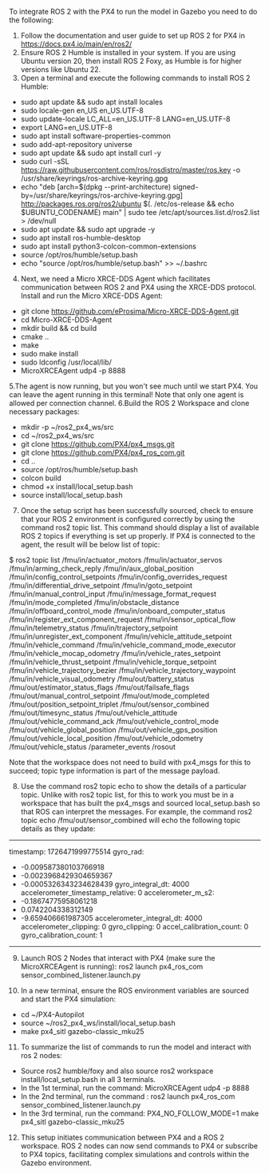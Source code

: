 To integrate ROS 2 with the PX4 to run the model in Gazebo you need to do the following:

1. Follow the documentation and user guide to set up ROS 2 for PX4 in https://docs.px4.io/main/en/ros2/
2. Ensure ROS 2 Humble is installed in your system. If you are using Ubuntu version 20, then install ROS 2 Foxy, as Humble is for higher versions like Ubuntu 22.
3. Open a terminal and execute the following commands to install ROS 2 Humble:

- sudo apt update && sudo apt install locales
- sudo locale-gen en_US en_US.UTF-8
- sudo update-locale LC_ALL=en_US.UTF-8 LANG=en_US.UTF-8
- export LANG=en_US.UTF-8
- sudo apt install software-properties-common
- sudo add-apt-repository universe
- sudo apt update && sudo apt install curl -y
- sudo curl -sSL https://raw.githubusercontent.com/ros/rosdistro/master/ros.key -o /usr/share/keyrings/ros-archive-keyring.gpg
- echo "deb [arch=$(dpkg --print-architecture) signed-by=/usr/share/keyrings/ros-archive-keyring.gpg] http://packages.ros.org/ros2/ubuntu $(. /etc/os-release && echo $UBUNTU_CODENAME) main" | sudo tee /etc/apt/sources.list.d/ros2.list > /dev/null
- sudo apt update && sudo apt upgrade -y
- sudo apt install ros-humble-desktop
- sudo apt install python3-colcon-common-extensions
- source /opt/ros/humble/setup.bash
- echo "source /opt/ros/humble/setup.bash" >> ~/.bashrc

4. Next, we need a Micro XRCE-DDS Agent which facilitates communication between ROS 2 and PX4 using the XRCE-DDS protocol. Install and run the Micro XRCE-DDS Agent:

- git clone https://github.com/eProsima/Micro-XRCE-DDS-Agent.git
- cd Micro-XRCE-DDS-Agent
- mkdir build && cd build
- cmake ..
- make
- sudo make install
- sudo ldconfig /usr/local/lib/
- MicroXRCEAgent udp4 -p 8888

5.The agent is now running, but you won't see much until we start PX4. You can leave the agent running in this terminal! Note that only one agent is allowed per connection channel.
6.Build the ROS 2 Workspace and clone necessary packages:
- mkdir -p ~/ros2_px4_ws/src
- cd ~/ros2_px4_ws/src
- git clone https://github.com/PX4/px4_msgs.git
- git clone https://github.com/PX4/px4_ros_com.git
- cd ..
- source /opt/ros/humble/setup.bash
- colcon build
- chmod +x install/local_setup.bash
- source install/local_setup.bash

7. Once the setup script has been successfully sourced, check to ensure that your ROS 2 environment is configured correctly by using the command ros2 topic list. This command should display a list of available ROS 2 topics if everything is set up properly. If PX4 is connected to the agent, the result will be below list of topic:


$ ros2 topic list
/fmu/in/actuator_motors
/fmu/in/actuator_servos
/fmu/in/arming_check_reply
/fmu/in/aux_global_position
/fmu/in/config_control_setpoints
/fmu/in/config_overrides_request
/fmu/in/differential_drive_setpoint
/fmu/in/goto_setpoint
/fmu/in/manual_control_input
/fmu/in/message_format_request
/fmu/in/mode_completed
/fmu/in/obstacle_distance
/fmu/in/offboard_control_mode
/fmu/in/onboard_computer_status
/fmu/in/register_ext_component_request
/fmu/in/sensor_optical_flow
/fmu/in/telemetry_status
/fmu/in/trajectory_setpoint
/fmu/in/unregister_ext_component
/fmu/in/vehicle_attitude_setpoint
/fmu/in/vehicle_command
/fmu/in/vehicle_command_mode_executor
/fmu/in/vehicle_mocap_odometry
/fmu/in/vehicle_rates_setpoint
/fmu/in/vehicle_thrust_setpoint
/fmu/in/vehicle_torque_setpoint
/fmu/in/vehicle_trajectory_bezier
/fmu/in/vehicle_trajectory_waypoint
/fmu/in/vehicle_visual_odometry
/fmu/out/battery_status
/fmu/out/estimator_status_flags
/fmu/out/failsafe_flags
/fmu/out/manual_control_setpoint
/fmu/out/mode_completed
/fmu/out/position_setpoint_triplet
/fmu/out/sensor_combined
/fmu/out/timesync_status
/fmu/out/vehicle_attitude
/fmu/out/vehicle_command_ack
/fmu/out/vehicle_control_mode
/fmu/out/vehicle_global_position
/fmu/out/vehicle_gps_position
/fmu/out/vehicle_local_position
/fmu/out/vehicle_odometry
/fmu/out/vehicle_status
/parameter_events
/rosout

Note that the workspace does not need to build with px4_msgs for this to succeed; topic type information is part of the message payload.

8.	Use the command ros2 topic echo to show the details of a particular topic. Unlike with ros2 topic list, for this to work you must be in a workspace that has built the px4_msgs and sourced local_setup.bash so that ROS can interpret the messages. For example, the command ros2 topic echo /fmu/out/sensor_combined will echo the following topic details as they update:
---
timestamp: 1726471999775514
gyro_rad:
- -0.009587380103766918
- -0.0023968429304659367
- -0.0005326343234628439
gyro_integral_dt: 4000
accelerometer_timestamp_relative: 0
accelerometer_m_s2:
- -0.18674775958061218
- 0.0742204338312149
- -9.659406661987305
accelerometer_integral_dt: 4000
accelerometer_clipping: 0
gyro_clipping: 0
accel_calibration_count: 0
gyro_calibration_count: 1
---
9.	Launch ROS 2 Nodes that interact with PX4 (make sure the MicroXRCEAgent is running):
ros2 launch px4_ros_com sensor_combined_listener.launch.py

11.	In a new terminal, ensure the ROS environment variables are sourced and start the PX4 simulation:
- cd ~/PX4-Autopilot
- source ~/ros2_px4_ws/install/local_setup.bash
- make px4_sitl gazebo-classic_mku25
  
11.	To summarize the list of commands to run the model and interact with ros 2 nodes:

- Source ros2 humble/foxy and also source ros2 workspace install/local_setup.bash in all 3 terminals.
- In the 1st terminal, run the command: MicroXRCEAgent udp4 -p 8888
- In the 2nd terminal, run the command : ros2 launch px4_ros_com sensor_combined_listener.launch.py
- In the 3rd terminal, run the command: PX4_NO_FOLLOW_MODE=1 make px4_sitl gazebo-classic_mku25

12.	This setup initiates communication between PX4 and a ROS 2 workspace. ROS 2 nodes can now send commands to PX4 or subscribe to PX4 topics, facilitating complex simulations and controls within the Gazebo environment.

